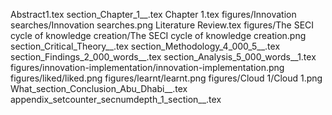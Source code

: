 Abstract1.tex
section_Chapter_1__.tex
Chapter 1.tex
figures/Innovation searches/Innovation searches.png
Literature Review.tex
figures/The SECI cycle of knowledge creation/The SECI cycle of knowledge creation.png
section_Critical_Theory__.tex
section_Methodology_4_000_5__.tex
section_Findings_2_000_words__.tex
section_Analysis_5_000_words__1.tex
figures/innovation-implementation/innovation-implementation.png
figures/liked/liked.png
figures/learnt/learnt.png
figures/Cloud 1/Cloud 1.png
What_section_Conclusion_Abu_Dhabi__.tex
appendix_setcounter_secnumdepth_1_section__.tex